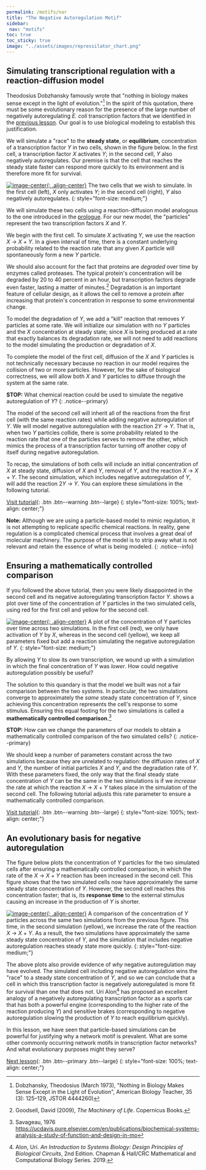 ```yaml
---
permalink: /motifs/nar
title: "The Negative Autoregulation Motif"
sidebar:
 nav: "motifs"
toc: true
toc_sticky: true
image: "../assets/images/repressilator_chart.png"
---
```


## Simulating transcriptional regulation with a reaction-diffusion model

Theodosius Dobzhansky famously wrote that "nothing in biology makes sense except in the light of evolution."[^Dob] In the spirit of this quotation, there must be some evolutionary reason for the presence of the large number of negatively autoregulating *E. coli* transcription factors that we identified in the [previous lesson](autoregulation). Our goal is to use biological modeling to establish this justification.

We will simulate a "race" to the **steady state**, or **equilibrium**, concentration of a transcription factor *Y* in two cells, shown in the figure below. In the first cell, a transcription factor *X* activates *Y*; in the second cell, *Y* also negatively autoregulates. Our premise is that the cell that reaches the steady state faster can respond more quickly to its environment and is therefore more fit for survival.

[![image-center](../assets/images/600px/two_cells.png){: .align-center}](../assets/images/two_cells.png)
The two cells that we wish to simulate. In the first cell (left), *X* only activates *Y*; in the second cell (right), *Y* also negatively autoregulates.
{: style="font-size: medium;"}

We will simulate these two cells using a reaction-diffusion model analogous to the one introduced in the [prologue](../prologue/). For our new model, the "particles" represent the two transcription factors *X* and *Y*.

We begin with the first cell. To simulate *X* activating *Y*, we use the reaction *X* → *X* + *Y*. In a given interval of time, there is a constant underlying probability related to the reaction rate that any given *X* particle will spontaneously form a new *Y* particle.

We should also account for the fact that proteins are *degraded* over time by enzymes called proteases. The typical protein's concentration will be degraded by 20 to 40 percent in an hour, but transcription factors degrade even faster, lasting a matter of minutes.[^machinery] Degradation is an important feature  of cellular design, as it allows the cell to remove a protein after increasing that protein's concentration in response to some environmental change.

To model the degradation of *Y*, we add a "kill" reaction that removes *Y* particles at some rate. We will initialize our simulation with no *Y* particles and the *X* concentration at steady state; since *X* is being produced at a rate that exactly balances its degradation rate, we will not need to add reactions to the model simulating the production or degradation of *X*.

To complete the model of the first cell, diffusion of the *X* and *Y* particles is not technically necessary because no reaction in our model requires the collision of two or more particles. However, for the sake of biological correctness, we will allow both *X* and *Y* particles to diffuse through the system at the same rate.

**STOP:** What chemical reaction could be used to simulate the negative autoregulation of *Y*?
{: .notice--primary}

The model of the second cell will inherit all of the reactions from the first cell (with the same reaction rates) while adding negative autoregulation of *Y*. We will model negative autoregulation with the reaction 2*Y* → *Y*. That is, when two *Y* particles collide, there is some probability related to the reaction rate that one of the particles serves to remove the other, which mimics the process of a transcription factor turning off another copy of itself during negative autoregulation.

To recap, the simulations of both cells will include an initial concentration of *X* at steady state, diffusion of *X* and *Y*, removal of *Y*, and the reaction *X* → *X* + *Y*. The second simulation, which includes negative autoregulation of *Y*, will add the reaction 2*Y* → *Y*. You can explore these simulations in the following tutorial.

[Visit tutorial](tutorial_nar){: .btn .btn--warning .btn--large}
{: style="font-size: 100%; text-align: center;"}

**Note:** Although we are using a particle-based model to mimic regulation, it is not attempting to replicate specific chemical reactions. In reality, gene regulation is a complicated chemical process that involves a great deal of molecular machinery. The purpose of the model is to strip away what is not relevant and retain the essence of what is being modeled.
{: .notice--info}

## Ensuring a mathematically controlled comparison

If you followed the above tutorial, then you were likely disappointed in the second cell and its negative autoregulating transcription factor *Y*. shows a plot over time of the concentration of *Y* particles in the two simulated cells, using red for the first cell and yellow for the second cell.

[![image-center](../assets/images/600px/nar_unequal_chart.png){: .align-center}](../assets/images/nar_unequal_chart.png)
A plot of the concentration of Y particles over time across two simulations. In the first cell (red), we only have activation of *Y* by *X*, whereas in the second cell (yellow), we keep all parameters fixed but add a reaction simulating the negative autoregulation of *Y*.
{: style="font-size: medium;"}

By allowing *Y* to slow its own transcription, we wound up with a simulation in which the final concentration of *Y* was *lower*. How could negative autoregulation possibly be useful?

The solution to this quandary is that the model we built was not a fair comparison between the two systems. In particular, the two simulations converge to approximately the *same* steady state concentration of *Y*, since achieving this concentration represents the cell's response to some stimulus. Ensuring this equal footing for the two simulations is called a **mathematically controlled comparison**.[^Savageau]

**STOP:** How can we change the parameters of our models to obtain a mathematically controlled comparison of the two simulated cells?
{: .notice--primary}

We should keep a number of parameters constant  across the two simulations because they are unrelated to regulation: the diffusion rates of *X* and *Y*, the number of initial particles *X* and *Y*, and the degradation rate of *Y*. With these parameters fixed, the only way that the final steady state concentration of *Y* can be the same in the two simulations is if we *increase* the rate at which the reaction *X* → *X* + *Y* takes place in the simulation of the second cell. The following tutorial adjusts this rate parameter to ensure a mathematically controlled comparison.

[Visit tutorial](tutorial_nar_mathematically_controlled){: .btn .btn--warning .btn--large}
{: style="font-size: 100%; text-align: center;"}

## An evolutionary basis for negative autoregulation

The figure below plots the concentration of *Y* particles for the two simulated cells after ensuring a mathematically controlled comparison, in which the rate of the *X* → *X* + *Y* reaction has been increased in the second cell. This figure shows that the two simulated cells now have approximately the same steady state concentration of *Y*. However, the second cell reaches this concentration faster; that is, its **response time** to the external stimulus causing an increase in the production of *Y* is shorter.

[![image-center](../assets/images/600px/nar_equal_chart.png){: .align-center}](../assets/images/nar_equal_chart.png)
A comparison of the concentration of *Y* particles across the same two simulations from the previous figure. This time, in the second simulation (yellow), we increase the rate of the reaction *X* → *X* + *Y*.  As a result, the two simulations have approximately the same steady state concentration of *Y*, and the simulation that includes negative autoregulation reaches steady state more quickly.
{: style="font-size: medium;"}

The above plots also provide evidence of *why* negative autoregulation may have evolved. The simulated cell including negative autoregulation wins the "race" to a steady state concentration of *Y*, and so we can conclude that a cell in which this transcription factor is negatively autoregulated is more fit for survival than one that does not. Uri Alon[^Alon] has proposed an excellent analogy of a negatively autoregulating transcription factor as a sports car that has both a powerful engine (corresponding to the higher rate of the reaction producing *Y*) and sensitive brakes (corresponding to negative autoregulation slowing the production of *Y* to reach equilibrium quickly).

In this lesson, we have seen that particle-based simulations can be powerful for justifying why a network motif is prevalent. What are some other commonly occurring network motifs in transcription factor networks? And what evolutionary purposes might they serve?

[Next lesson](feedforward){: .btn .btn--primary .btn--large}
{: style="font-size: 100%; text-align: center;"}

[^Alon]: Alon, Uri. *An Introduction to Systems Biology: Design Principles of Biological Circuits*, 2nd Edition. Chapman & Hall/CRC Mathematical and Computational Biology Series. 2019.

[^Dob]: Dobzhansky, Theodosius (March 1973), "Nothing in Biology Makes Sense Except in the Light of Evolution", American Biology Teacher, 35 (3): 125–129, JSTOR 4444260)

[^machinery]: Goodsell, David (2009), *The Machinery of Life*. Copernicus Books.

[^Savageau]: Savageau, 1976 https://ucdavis.pure.elsevier.com/en/publications/biochemical-systems-analysis-a-study-of-function-and-design-in-mo
